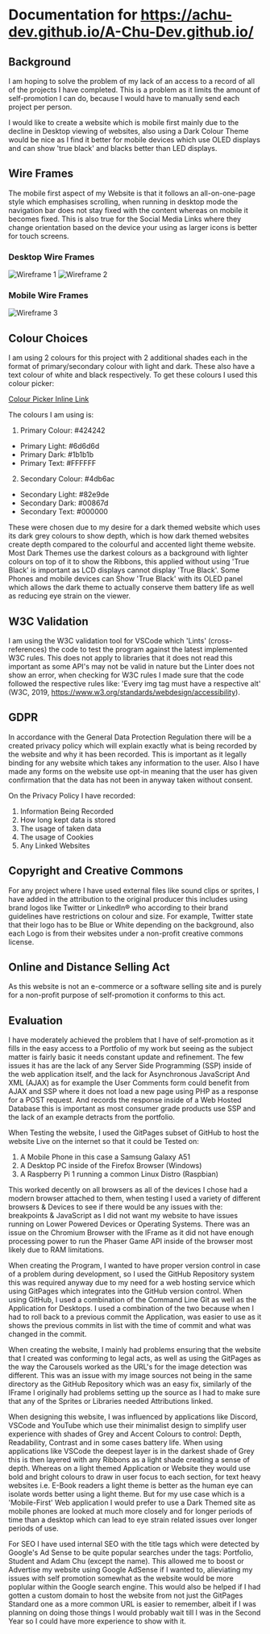 # Documentation for https://achu-dev.github.io/A-Chu-Dev.github.io/

## Background
I am hoping to solve the problem of my lack of an access to a record of all of the projects I have completed. This is a problem as it limits the amount of self-promotion I can do, because I would have to manually send each project per person.

I would like to create a website which is mobile first mainly due to the decline in Desktop viewing of websites, also using a Dark Colour Theme would be nice as I find it better for mobile devices which use OLED displays and can show 'true black' and blacks better than LED displays.

## Wire Frames
The mobile first aspect of my Website is that it follows an all-on-one-page style which emphasises scrolling, when running in desktop mode the navigation bar does not stay fixed with the content whereas on mobile it becomes fixed.  This is also true for the Social Media Links where they change orientation based on the device your using as larger icons is better for touch screens.
### Desktop Wire Frames
![Wireframe 1](assets/wireframe1.JPG)
![Wireframe 2](assets/wireframe2.JPG)
### Mobile Wire Frames
![Wireframe 3](assets/wireframe3.JPG)

## Colour Choices
I am using 2 colours for this project with 2 additional shades each in the format of primary/secondary colour with light and dark. These also have a text colour of white and black respectively. To get these colours I used this colour picker:

[Colour Picker Inline Link](https://material.io/resources/color/#!/?view.left=0&view.right=0&primary.color=424242&secondary.color=4DB6AC)

The colours I am using is:

1. Primary Colour: #424242  
* Primary Light: #6d6d6d
* Primary Dark: #1b1b1b
* Primary Text: #FFFFFF
2. Secondary Colour: #4db6ac
* Secondary Light: #82e9de
* Secondary Dark: #00867d
* Secondary Text: #000000

These were chosen due to my desire for a dark themed website which uses its dark grey colours to show depth, which is how dark themed websites create depth compared to the colourful and accented light theme website. Most Dark Themes use the darkest colours as a background with lighter colours on top of it to show the Ribbons, this applied without using 'True Black' is important as LCD displays cannot display 'True Black'. Some Phones and mobile devices can Show 'True Black' with its OLED panel which allows the dark theme to actually conserve them battery life as well as reducing eye strain on the viewer.

## W3C Validation
I am using the W3C validation tool for VSCode which 'Lints' (cross-references) the code to test the program against the latest implemented W3C rules. This does not apply to libraries that it does not read this important as some API's may not be valid in nature but the Linter does not show an error, when checking for W3C rules I made sure that the code followed the respective rules like: 'Every img tag must have a respective alt' (W3C, 2019, https://www.w3.org/standards/webdesign/accessibility).

## GDPR
In accordance with the General Data Protection Regulation there will be a created privacy policy which will explain exactly what is being recorded by the website and why it has been recorded. This is important as it legally binding for any website which takes any information to the user. Also I have made any forms on the website use opt-in meaning that the user has given confirmation that the data has not been in anyway taken without consent.

On the Privacy Policy I have recorded:
1. Information Being Recorded
2. How long kept data is stored
3. The usage of taken data
4. The usage of Cookies
5. Any Linked Websites

## Copyright and Creative Commons
For any project where I have used external files like sound clips or sprites, I have added in the attribution to the original producer this includes using brand logos like Twitter or LinkedIn® who according to their brand guidelines have restrictions on colour and size. For example, Twitter state that their logo has to be Blue or White depending on the background, also each Logo is from their websites under a non-profit creative commons license.

## Online and Distance Selling Act
As this website is not an e-commerce or a software selling site and is purely for a non-profit purpose of self-promotion it conforms to this act.

## Evaluation
I have moderately achieved the problem that I have of self-promotion as it fills in the easy access to a Portfolio of my work but seeing as the subject matter is fairly basic it needs constant update and refinement. The few issues it has are the lack of any Server Side Programming (SSP) inside of the web application itself, and the lack for Asynchronous JavaScript And XML (AJAX) as for example the User Comments form could benefit from AJAX and SSP where it does not load a new page using PHP as a response for a POST request. And records the response inside of a Web Hosted Database this is important as most consumer grade products use SSP and the lack of an example detracts from the portfolio.

When Testing the website, I used the GitPages subset of GitHub to host the website Live on the internet so that it could be Tested on:
1. A Mobile Phone in this case a Samsung Galaxy A51
2. A Desktop PC inside of the Firefox Browser (Windows)
3. A Raspberry Pi 1 running a common Linux Distro (Raspbian)

This worked decently on all browsers as all of the devices I chose had a modern browser attached to them, when testing I used a variety of different browsers & Devices to see if there would be any issues with the: breakpoints & JavaScript as I did not want my website to have issues running on Lower Powered Devices or Operating Systems. There was an issue on the Chromium Browser with the IFrame as it did not have enough processing power to run the Phaser Game API inside of the browser most likely due to RAM limitations.

When creating the Program, I wanted to have proper version control in case of a problem during development, so I used the GitHub Repository system this was required anyway due to my need for a web hosting service which using GitPages which integrates into the GitHub version control. When using GitHub, I used a combination of the Command Line Git as well as the Application for Desktops. I used a combination of the two because when I had to roll back to a previous commit the Application, was easier to use as it shows the previous commits in list with the time of commit and what was changed in the commit.

When creating the website, I mainly had problems ensuring that the website that I created was conforming to legal acts, as well as using the GitPages as the way the Carousels worked as the URL's for the image detection was different. This was an issue with my image sources not being in the same directory as the GitHub Repository which was an easy fix, similarly of the IFrame I originally had problems setting up the source as I had to make sure that any of the Sprites or Libraries needed Attributions linked.

When designing this website, I was influenced by applications like Discord, VSCode and YouTube which use their minimalist design to simplify user experience with shades of Grey and Accent Colours to control: Depth, Readability, Contrast and in some cases battery life. When using applications like VSCode the deepest layer is in the darkest shade of Grey this is then layered with any Ribbons as a light shade creating a sense of depth. Whereas on a light themed Application or Website they would use bold and bright colours to draw in user focus to each section, for text heavy websites i.e. E-Book readers a light theme is better as the human eye can isolate words better using a light theme. But for my use case which is a 'Mobile-First' Web application I would prefer to use a Dark Themed site as mobile phones are looked at much more closely and for longer periods of time than a desktop which can lead to eye strain related issues over longer periods of use.

For SEO I have used internal SEO with the title tags which were detected by Google's Ad Sense to be quite popular searches under the tags: Portfolio, Student and Adam Chu (except the name). This allowed me to boost or Advertise my website using Google AdSense if I wanted to, alieviating my issues with self promotion somewhat as the website would be more poplular within the Google search engine. This would also be helped if I had gotten a custom domain to host the website from not just the GitPages Standard one as a more common URL is easier to remember, albeit if I was planning on doing those things I would probably wait till I was in the Second Year so I could have more experience to show with it.